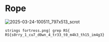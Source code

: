 # Rope 

![2025-03-24-100511_797x513_scrot](https://github.com/user-attachments/assets/024cf59b-faa7-4b2d-86d5-51bdd0f09ff9)

```
strings fortress.png| grep RS{
RS{s0rry_1_cu7_d0wn_4_tr33_t0_m4k3_th15_im4g3}
```

